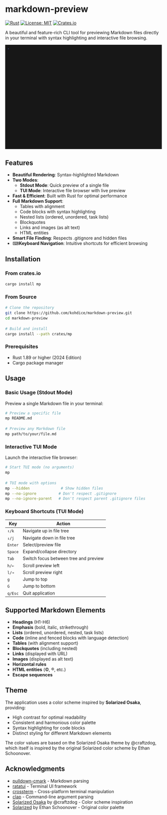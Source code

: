 # markdown-preview

[![Rust](https://img.shields.io/badge/Rust-1.89%2B-orange.svg)](https://www.rust-lang.org)
[![License: MIT](https://img.shields.io/badge/License-MIT-blue.svg)](LICENSE)
[![Crates.io](https://img.shields.io/crates/v/mp.svg)](https://crates.io/crates/mp)

A beautiful and feature-rich CLI tool for previewing Markdown files directly in your terminal with syntax highlighting and interactive file browsing.

![demo](./demo.gif)

## Features

- **Beautiful Rendering**: Syntax-highlighted Markdown
- **Two Modes**:
  - **Stdout Mode**: Quick preview of a single file
  - **TUI Mode**: Interactive file browser with live preview
- **Fast & Efficient**: Built with Rust for optimal performance
- **Full Markdown Support**:
  - Tables with alignment
  - Code blocks with syntax highlighting
  - Nested lists (ordered, unordered, task lists)
  - Blockquotes
  - Links and images (as alt text)
  - HTML entities
- **Smart File Finding**: Respects .gitignore and hidden files
- ⌨**Keyboard Navigation**: Intuitive shortcuts for efficient browsing

## Installation

### From crates.io

```bash
cargo install mp
```

### From Source

```bash
# Clone the repository
git clone https://github.com/kohdice/markdown-preview.git
cd markdown-preview

# Build and install
cargo install --path crates/mp
```

### Prerequisites

- Rust 1.89 or higher (2024 Edition)
- Cargo package manager

## Usage

### Basic Usage (Stdout Mode)

Preview a single Markdown file in your terminal:

```bash
# Preview a specific file
mp README.md

# Preview any Markdown file
mp path/to/your/file.md
```

### Interactive TUI Mode

Launch the interactive file browser:

```bash
# Start TUI mode (no arguments)
mp

# TUI mode with options
mp --hidden              # Show hidden files
mp --no-ignore          # Don't respect .gitignore
mp --no-ignore-parent   # Don't respect parent .gitignore files
```

### Keyboard Shortcuts (TUI Mode)

| Key     | Action                                |
| ------- | ------------------------------------- |
| `↑/k`   | Navigate up in file tree              |
| `↓/j`   | Navigate down in file tree            |
| `Enter` | Select/preview file                   |
| `Space` | Expand/collapse directory             |
| `Tab`   | Switch focus between tree and preview |
| `h/←`   | Scroll preview left                   |
| `l/→`   | Scroll preview right                  |
| `g`     | Jump to top                           |
| `G`     | Jump to bottom                        |
| `q/Esc` | Quit application                      |

## Supported Markdown Elements

- **Headings** (H1-H6)
- **Emphasis** (bold, italic, strikethrough)
- **Lists** (ordered, unordered, nested, task lists)
- **Code** (inline and fenced blocks with language detection)
- **Tables** (with alignment support)
- **Blockquotes** (including nested)
- **Links** (displayed with URL)
- **Images** (displayed as alt text)
- **Horizontal rules**
- **HTML entities** (&copy;, &reg;, etc.)
- **Escape sequences**

## Theme

The application uses a color scheme inspired by **Solarized Osaka**, providing:

- High contrast for optimal readability
- Consistent and harmonious color palette
- Syntax highlighting for code blocks
- Distinct styling for different Markdown elements

The color values are based on the Solarized Osaka theme by @craftzdog, which itself is inspired by the original Solarized color scheme by Ethan Schoonover.

## Acknowledgments

- [pulldown-cmark](https://github.com/raphlinus/pulldown-cmark) - Markdown parsing
- [ratatui](https://github.com/ratatui-org/ratatui) - Terminal UI framework
- [crossterm](https://github.com/crossterm-rs/crossterm) - Cross-platform terminal manipulation
- [clap](https://github.com/clap-rs/clap) - Command-line argument parsing
- [Solarized Osaka](https://github.com/craftzdog/solarized-osaka.nvim) by @craftzdog - Color scheme inspiration
- [Solarized](https://ethanschoonover.com/solarized/) by Ethan Schoonover - Original color palette